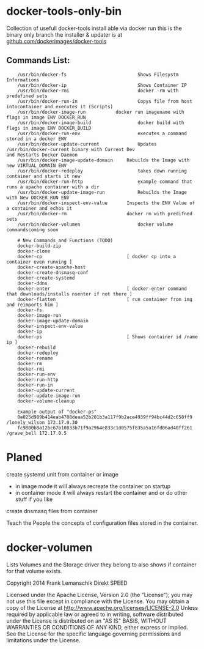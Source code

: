 docker-tools-only-bin
============
Collection of usefull docker-tools install able via docker run this is the binary only branch the installer & updater is at [github.com/dockerimages/docker-tools](https://github.com/dockerimages/docker-tools/)


## Commands List:

        /usr/bin/docker-fs                          Shows Filesystm Informations
        /usr/bin/docker-ip                          Shows Container IP
        /usr/bin/docker-rmi                         docker -rm with predefined sets
        /usr/bin/docker-run-in                      Copys file from host intocontainer and executes it (Scripts)
        /usr/bin/docker-image-run		    docker run imagename with flags in image ENV DOCKER_RUN
        /usr/bin/docker-image-build                 docker build with flags in image ENV DOCKER_BUILD
        /usr/bin/docker-run-env                     executes a command stored in a docker ENV
        /usr/bin/docker-update-current              Updates /usr/bin/docker-current binary with Current Dev                                                               and Restarts Docker Daemon
        /usr/bin/docker-image-update-domain	    Rebuilds the Image with new VIRTUAL_DOMAIN ENV
        /usr/bin/docker-redeploy                    takes down running container and starts it new
        /usr/bin/docker-run-http                    example command that runs a apache container with a dir
        /usr/bin/docker-update-image-run            Rebuilds the Image with New DOCKER_RUN ENV
        /usr/bin/docker-inspect-env-value	    Inspects the ENV Value of a container and echos it
        /usr/bin/docker-rm	                    docker rm with predifned sets
        /usr/bin/docker-volumen                     docker volume commandscoming soon
        
        # New Commands and Functions (TODO)
        docker-build-zip
        docker-clone
        docker-cp                               [ docker cp into a container even running ]
        docker-create-apache-host
        docker-create-dnsmasq-conf
        docker-create-systemd
        docker-ddns
        docker-enter                            [ docker-enter command that downloads/installs nsenter if not there ]
        docker-flatten                          [ run container from img and reimports him ]
        docker-fs
        docker-image-run
        docker-image-update-domain
        docker-inspect-env-value
        docker-ip
        docker-ps                               [ Shows container id /name ip ]
        docker-rebuild
        docker-redeploy
        docker-rename
        docker-rm
        docker-rmi
        docker-run-env
        docker-run-http
        docker-run-in
        docker-update-current
        docker-update-image-run
        docker-volume-cleanup
        
        Example output of "docker-ps"        
        0e025d989b414eab4708deaa52b201b3a117f9b2ace4939ff94bc44d2c658ff9 /lonely_wilson 172.17.0.30
        fc9800b8a12bc67b10833b71f9a2964e833c1d0575f835a5a16fd06ad40ff261 /grave_bell 172.17.0.5
        
        
# Planed
create systemd unit from container or image
- in image mode it will always recreate the container on startup
- in container mode it will always restart the container and or do other stuff if you like

create dnsmasq files from container 


Teach the People the concepts of configuration files stored in the container.


# docker-volumen
Lists Volumes and the Storage driver they belong to also shows if container for that volume exists.

 Copyright 2014 Frank Lemanschik Direkt SPEED 

 Licensed under the Apache License, Version 2.0 (the "License");
 you may not use this file except in compliance with the License.
 You may obtain a copy of the License at
 http://www.apache.org/licenses/LICENSE-2.0
 Unless required by applicable law or agreed to in writing, software
 distributed under the License is distributed on an "AS IS" BASIS,
 WITHOUT WARRANTIES OR CONDITIONS OF ANY KIND, either express or implied.
 See the License for the specific language governing permissions and
 limitations under the License.
